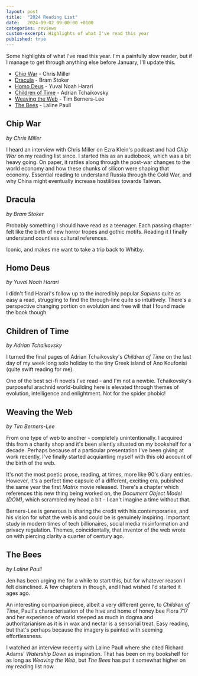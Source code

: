 ```yaml
---
layout: post
title:  "2024 Reading List"
date:   2024-09-02 09:00:00 +0100
categories: reviews
custom-excerpt: Highlights of what I've read this year
published: true
---
```


Some highlights of what I've read this year. I'm a painfully slow reader, but if I manage to get through anything else before January, I'll update this.

* [Chip War](#chip-war) - Chris Miller
* [Dracula](#dracula) - Bram Stoker
* [Homo Deus](#homo-deus) - Yuval Noah Harari
* [Children of Time](#children-of-time) - Adrian Tchaikovsky
* [Weaving the Web](#weaving-the-web) - Tim Berners-Lee
* [The Bees](#the-bees) - Laline Paull

## Chip War
_by Chris Miller_

I heard an interview with Chris Miller on Ezra Klein's podcast and had _Chip War_ on my reading list since. I started this as an audiobook, which was a bit heavy going. On paper, it rattles along through the post-war changes to the world economy and how these chunks of silicon were shaping that economy. Essential reading to understand Russia through the Cold War, and why China might eventually increase hostilities towards Taiwan.

## Dracula
_by Bram Stoker_

Probably something I should have read as a teenager. Each passing chapter felt like the birth of new horror tropes and gothic motifs. Reading it I finally understand countless cultural references. 

Iconic, and makes me want to take a trip back to Whitby.

## Homo Deus
_by Yuval Noah Harari_

I didn't find Harari's follow up to the incredibly popular _Sapiens_ quite as easy a read, struggling to find the through-line quite so intuitively. There's a perspective changing portion on evolution and free will that I found made the book though. 

## Children of Time
_by Adrian Tchaikovsky_

I turned the final pages of Adrian Tchaikovsky's _Children of Time_ on the last day of my week long solo holiday to the tiny Greek island of Ano Koufonisi (quite swift reading for me). 

One of the best sci-fi novels I've read - and I'm not a newbie. Tchaikovsky's purposeful arachnid world-building here is elevated through themes of evolution, intelligence and enlightment. Not for the spider phobic!

## Weaving the Web
_by Tim Berners-Lee_

From one type of web to another - completely unintentionally. I acquired this from a charity shop and it's been silently situated on my bookshelf for a decade. Perhaps because of a particular presentation I've been giving at work recently, I've finally started acquianting myself with this old account of the birth of the web. 

It's not the most poetic prose, reading, at times, more like 90's diary entries. However, it's a perfect time capsule of a different, exciting era, pubished the same year the first _Matrix_ movie released. There's a chapter which references this new thing being worked on, the _Document Object Model (DOM)_, which scrambled my head a bit - I can't imagine a time without that. 

Berners-Lee is generous is sharing the credit with his contemporaries, and his vision for what the web is and could be is genuinely inspiring. Important study in modern times of tech billionaires, social media misinformation and privacy regulation. Themes, coincidentally, that inventor of the web wrote on with piercing clarity a quarter of century ago.

## The Bees
_by Laline Paull_

Jen has been urging me for a while to start this, but for whatever reason I felt disinclined. A few chapters in though, and I had wished I'd started it ages ago. 

An interesting companion piece, albeit a very different genre, to _Children of Time_, Paull's characterisation of the hive and home of honey bee Flora 717 and her experience of world steeped as much in dogma and authoritarianism as it is in wax and nectar is a sensorial treat. Easy reading, but that's perhaps because the imagery is painted with seeming effortlessness. 

I watched an interview recently with Laline Paull where she cited Richard Adams' _Watership Down_ as inspiration. That has been on my bookshelf for as long as _Weaving the Web_, but _The Bees_ has put it somewhat higher on my reading list now.